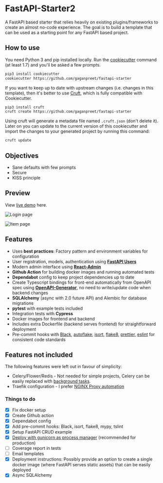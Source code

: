 # FastAPI-Starter2

A FastAPI based starter that relies heavily on existing plugins/frameworks to create an almost no-code experience. The goal is to build a template that can be used as a starting point for any FastAPI based project.

## How to use

You need Python 3 and pip installed locally. Run the [cookiecutter](https://cookiecutter.readthedocs.io) command (at least 1.7) and you'll be asked a few prompts.

```bash
pip3 install cookiecutter
cookiecutter https://github.com/gaganpreet/fastapi-starter
```

If you want to keep up to date with upstream changes (i.e. changes in this template), then it's better to use [Cruft](https://cruft.github.io/cruft/), which is fully compatible with Cookiecutter.

```bash
pip3 install cruft
cruft create https://github.com/gaganpreet/fastapi-starter
```

Using cruft will generate a metadata file named `.cruft.json` (don't delete it). Later on you can update to the current version of this cookiecutter and import the changes to your generated project by running this command:

```bash
cruft update
```

## Objectives

* Sane defaults with few prompts
* Secure
* KISS principle


## Preview

View [live demo](https://demo-project-fastapi-starter.fly.dev) here.

![Login page](assets/login.png)

![Item page](assets/items.png)


## Features

* Uses **best practices**: Factory pattern and environment variables for configuration
* User registration, models, authentication using [**FastAPI Users**](https://github.com/fastapi-users/fastapi-users)
* Modern admin interface using [**React-Admin**](https://marmelab.com/react-admin/)
* **Github Action** for building docker images and running automated tests
* **Dependabot** config to keep project dependencies up to date
* Create Typescript bindings for front-end automatically from OpenAPI spec using [**OpenAPI-Generator**](https://github.com/OpenAPITools/openapi-generator/), no need to write/update code when backend changes
* **SQLAlchemy** (async with 2.0 future API) and Alembic for database migrations
* **pytest** with example tests included
* Integration tests with **Cypress**
* Docker images for frontend and backend
* Includes extra Dockerfile (backend serves frontend) for straightforward deployment
* Pre-commit hooks with [Black](https://github.com/psf/black), [autoflake](https://github.com/PyCQA/autoflake), [isort](https://github.com/pycqa/isort), [flake8](https://github.com/PyCQA/flake8), [prettier](https://github.com/prettier/prettier), [eslint](https://github.com/eslint/eslint) for consistent code standards


## Features not included

The following features were left out in favour of simplicity:

* Celery/Flower/Redis - Not needed for simple projects, Celery can be easily replaced with [background tasks](https://fastapi.tiangolo.com/tutorial/background-tasks/).
* Traefik configuration - I prefer [NGINX Proxy automation](https://github.com/evertramos/nginx-proxy-automation)


### Things to do

- [x] Fix docker setup
- [x] Create Github action
- [x] Dependabot config
- [x] Add pre-commit hooks: Black, isort, flake8, mypy, tslint
- [x] Setup FastAPI CRUD example
- [x] [Deploy with gunicorn as process manager](https://www.uvicorn.org/deployment/#gunicorn) (recommended for production)
- [ ] Coverage report in tests
- [ ] Email templates
- [x] Deployment instructions: Possibly provide an option to create a single docker image (where FastAPI serves static assets) that can be easily deployed
- [x] Async SQLAlchemy
